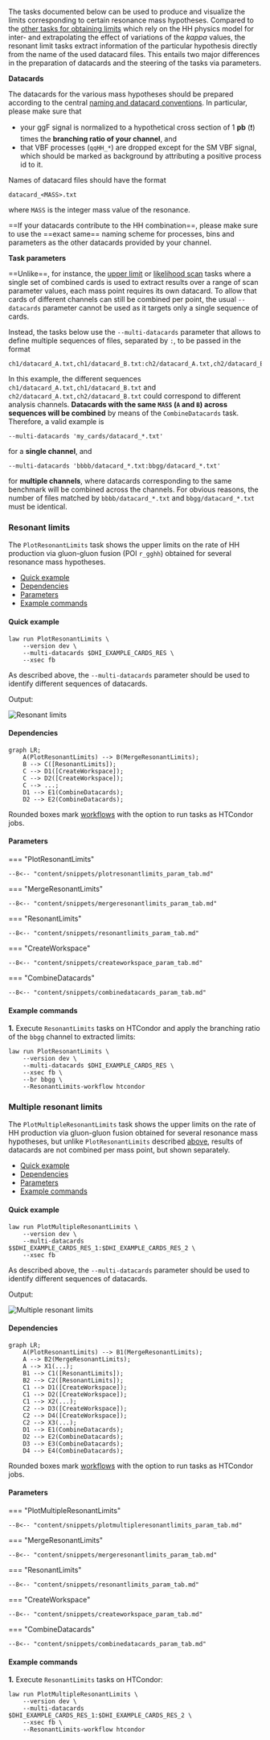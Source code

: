 The tasks documented below can be used to produce and visualize the limits corresponding to certain resonance mass hypotheses.
Compared to the [other tasks for obtaining limits](limits.md) which rely on the HH physics model for inter- and extrapolating the effect of variations of the *kappa* values, the resonant limit tasks extract information of the particular hypothesis directly from the name of the used datacard files.
This entails two major differences in the preparation of datacards and the steering of the tasks via parameters.

**Datacards**

The datacards for the various mass hypotheses should be prepared according to the central [naming and datacard conventions](https://gitlab.cern.ch/hh/naming-conventions#hh-signals-for-resonant-results).
In particular, please make sure that

- your ggF signal is normalized to a hypothetical cross section of 1 **pb** (❗️) times the **branching ratio of your channel**, and
- that VBF processes (`qqHH_*`) are dropped except for the SM VBF signal, which should be marked as background by attributing a positive process id to it.

Names of datacard files should have the format

```
datacard_<MASS>.txt
```

where `MASS` is the integer mass value of the resonance.

==If your datacards contribute to the HH combination==, please make sure to use the ==exact same== naming scheme for processes, bins and parameters as the other datacards provided by your channel.

**Task parameters**

==Unlike==, for instance, the [upper limit](limits.md#limit-on-poi-vs-scan-parameter) or [likelihood scan](likelihood.md#single-likelihood-profiles) tasks where a single set of combined cards is used to extract results over a range of scan parameter values, each mass point requires its own datacard.
To allow that cards of different channels can still be combined per point, the usual `--datacards` parameter cannot be used as it targets only a single sequence of cards.

Instead, the tasks below use the `--multi-datacards` parameter that allows to define multiple sequences of files, separated by `:`, to be passed in the format

```
ch1/datacard_A.txt,ch1/datacard_B.txt:ch2/datacard_A.txt,ch2/datacard_B.txt:...
```

In this example, the different sequences `ch1/datacard_A.txt,ch1/datacard_B.txt` and `ch2/datacard_A.txt,ch2/datacard_B.txt` could correspond to different analysis channels.
**Datacards with the same `MASS` (`A` and `B`) across sequences will be combined** by means of the `CombineDatacards` task.
Therefore, a valid example is

```shell
--multi-datacards 'my_cards/datacard_*.txt'
```

for a **single channel**, and

```shell
--multi-datacards 'bbbb/datacard_*.txt:bbgg/datacard_*.txt'
```

for **multiple channels**, where datacards corresponding to the same benchmark will be combined across the channels.
For obvious reasons, the number of files matched by `bbbb/datacard_*.txt` and `bbgg/datacard_*.txt` must be identical.


### Resonant limits

The `PlotResonantLimits` task shows the upper limits on the rate of HH production via gluon-gluon fusion (POI `r_gghh`) obtained for several resonance mass hypotheses.

- [Quick example](#quick-example)
- [Dependencies](#dependencies)
- [Parameters](#parameters)
- [Example commands](#example-commands)


#### Quick example

```shell
law run PlotResonantLimits \
    --version dev \
    --multi-datacards $DHI_EXAMPLE_CARDS_RES \
    --xsec fb
```

As described above, the `--multi-datacards` parameter should be used to identify different sequences of datacards.

Output:

![Resonant limits](../images/limits__res.png)


#### Dependencies

```mermaid
graph LR;
    A(PlotResonantLimits) --> B(MergeResonantLimits);
    B --> C([ResonantLimits]);
    C --> D1([CreateWorkspace]);
    C --> D2([CreateWorkspace]);
    C --> ...;
    D1 --> E1(CombineDatacards);
    D2 --> E2(CombineDatacards);
```

Rounded boxes mark [workflows](practices.md#workflows) with the option to run tasks as HTCondor jobs.


#### Parameters

=== "PlotResonantLimits"

    --8<-- "content/snippets/plotresonantlimits_param_tab.md"

=== "MergeResonantLimits"

    --8<-- "content/snippets/mergeresonantlimits_param_tab.md"

=== "ResonantLimits"

    --8<-- "content/snippets/resonantlimits_param_tab.md"

=== "CreateWorkspace"

    --8<-- "content/snippets/createworkspace_param_tab.md"

=== "CombineDatacards"

    --8<-- "content/snippets/combinedatacards_param_tab.md"


#### Example commands

**1.** Execute `ResonantLimits` tasks on HTCondor and apply the branching ratio of the `bbgg` channel to extracted limits:

```shell hl_lines="5-6"
law run PlotResonantLimits \
    --version dev \
    --multi-datacards $DHI_EXAMPLE_CARDS_RES \
    --xsec fb \
    --br bbgg \
    --ResonantLimits-workflow htcondor
```


### Multiple resonant limits

The `PlotMultipleResonantLimits` task shows the upper limits on the rate of HH production via gluon-gluon fusion obtained for several resonance mass hypotheses, but unlike `PlotResonantLimits` described [above](#benchmark-limits), results of datacards are not combined per mass point, but shown separately.

- [Quick example](#quick-example1)
- [Dependencies](#dependencies_1)
- [Parameters](#parameters_1)
- [Example commands](#example-commands_1)


#### Quick example

```shell
law run PlotMultipleResonantLimits \
    --version dev \
    --multi-datacards $$DHI_EXAMPLE_CARDS_RES_1:$DHI_EXAMPLE_CARDS_RES_2 \
    --xsec fb
```

As described above, the `--multi-datacards` parameter should be used to identify different sequences of datacards.

Output:

![Multiple resonant limits](../images/multilimits__res.png)


#### Dependencies

```mermaid
graph LR;
    A(PlotResonantLimits) --> B1(MergeResonantLimits);
    A --> B2(MergeResonantLimits);
    A --> X1(...);
    B1 --> C1([ResonantLimits]);
    B2 --> C2([ResonantLimits]);
    C1 --> D1([CreateWorkspace]);
    C1 --> D2([CreateWorkspace]);
    C1 --> X2(...);
    C2 --> D3([CreateWorkspace]);
    C2 --> D4([CreateWorkspace]);
    C2 --> X3(...);
    D1 --> E1(CombineDatacards);
    D2 --> E2(CombineDatacards);
    D3 --> E3(CombineDatacards);
    D4 --> E4(CombineDatacards);
```

Rounded boxes mark [workflows](practices.md#workflows) with the option to run tasks as HTCondor jobs.


#### Parameters

=== "PlotMultipleResonantLimits"

    --8<-- "content/snippets/plotmultipleresonantlimits_param_tab.md"

=== "MergeResonantLimits"

    --8<-- "content/snippets/mergeresonantlimits_param_tab.md"

=== "ResonantLimits"

    --8<-- "content/snippets/resonantlimits_param_tab.md"

=== "CreateWorkspace"

    --8<-- "content/snippets/createworkspace_param_tab.md"

=== "CombineDatacards"

    --8<-- "content/snippets/combinedatacards_param_tab.md"


#### Example commands

**1.** Execute `ResonantLimits` tasks on HTCondor:

```shell hl_lines="5"
law run PlotMultipleResonantLimits \
    --version dev \
    --multi-datacards $DHI_EXAMPLE_CARDS_RES_1:$DHI_EXAMPLE_CARDS_RES_2 \
    --xsec fb \
    --ResonantLimits-workflow htcondor
```
